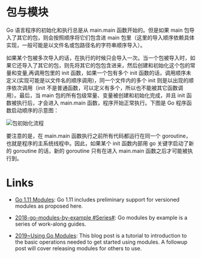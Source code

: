 # 包与模块

Go 语言程序的初始化和执行总是从 main.main 函数开始的。但是如果 main 包导入了其它的包，则会按照顺序将它们包含进 main 包里（这里的导入顺序依赖具体实现，一般可能是以文件名或包路径名的字符串顺序导入）。

如果某个包被多次导入的话，在执行的时候只会导入一次。当一个包被导入时，如果它还导入了其它的包，则先将其它的包包含进来，然后创建和初始化这个包的常量和变量,再调用包里的 init 函数，如果一个包有多个 init 函数的话，调用顺序未定义(实现可能是以文件名的顺序调用)，同一个文件内的多个 init 则是以出现的顺序依次调用（init 不是普通函数，可以定义有多个，所以也不能被其它函数调用）。最后，当 main 包的所有包级常量、变量被创建和初始化完成，并且 init 函数被执行后，才会进入 main.main 函数，程序开始正常执行。下图是 Go 程序函数启动顺序的示意图：

![包初始化流程](https://s2.ax1x.com/2019/11/30/QVHSRP.png)

要注意的是，在 main.main 函数执行之前所有代码都运行在同一个 goroutine，也就是程序的主系统线程中。因此，如果某个 init 函数内部用 go 关键字启动了新的 goroutine 的话，新的 goroutine 只有在进入 main.main 函数之后才可能被执行到。

# Links

- [Go 1.11 Modules](https://parg.co/01g): Go 1.11 includes preliminary support for versioned modules as proposed here.

- [2018-go-modules-by-example #Series#](https://github.com/go-modules-by-example/index): Go modules by example is a series of work-along guides.

- [2019~Using Go Modules](https://blog.golang.org/using-go-modules): This blog post is a tutorial to introduction to the basic operations needed to get started using modules. A followup post will cover releasing modules for others to use.
